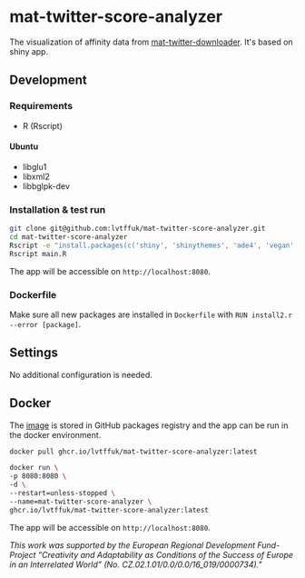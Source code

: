 # mat-twitter-score-analyzer
The visualization of affinity data from [mat-twitter-downloader](https://github.com/lvtffuk/mat-twitter-downloader). It's based on shiny app.

## Development
### Requirements
- R (Rscript)
#### Ubuntu
- libglu1
- libxml2
- libbglpk-dev

### Installation & test run
```bash
git clone git@github.com:lvtffuk/mat-twitter-score-analyzer.git
cd mat-twitter-score-analyzer
Rscript -e "install.packages(c('shiny', 'shinythemes', 'ade4', 'vegan', 'vegan3d', 'polycor', 'psych', 'BayesLCA', 'igraph))"
Rscript main.R
```
The app will be accessible on `http://localhost:8080`.

### Dockerfile
Make sure all new packages are installed in `Dockerfile` with `RUN install2.r --error [package]`.

## Settings
No additional configuration is needed.

## Docker
The [image](https://github.com/lvtffuk/mat-twitter-score-analyzer/pkgs/container/mat-twitter-score-analyzer) is stored in GitHub packages registry and the app can be run in the docker environment.
```bash
docker pull ghcr.io/lvtffuk/mat-twitter-score-analyzer:latest
```

```bash
docker run \
-p 8080:8080 \
-d \
--restart=unless-stopped \
--name=mat-twitter-score-analyzer \
ghcr.io/lvtffuk/mat-twitter-score-analyzer:latest  
```
The app will be accessible on `http://localhost:8080`.

*This work was supported by the European Regional Development Fund-Project “Creativity and Adaptability as Conditions of the Success of Europe in an Interrelated World” (No. CZ.02.1.01/0.0/0.0/16_019/0000734)."*
